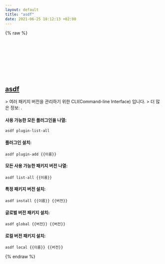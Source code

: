 ```yaml
---
layout: default
title: "asdf"
date: 2021-06-25 18:12:13 +02:00
---
```

{% raw %}
<h2 id="asdf">
  <a href="/ko/common/asdf.html">asdf</a> <a href="#asdf"><svg class="icon">
    <use href="/assets/images/unicode_sprite.svg#link" />
  </svg></a>
</h2>
> 여러 패키지 버전을 관리하기 위한 CLI(Command-line Interface) 입니다.
> 더 많은 정보: <https://asdf-vm.com>.

#### 사용 가능한 모든 플러그인을 나열:
```shell
asdf plugin-list-all
```
#### 플러그인 설치:
```shell
asdf plugin-add {{이름}}
```
#### 모든 사용 가능한 패키지 버전 나열:
```shell
asdf list-all {{이름}}
```
#### 특정 패키지 버전 설치:
```shell
asdf install {{이름}} {{버전}}
```
#### 글로벌 버전 패키지 설치:
```shell
asdf global {{버전}} {{버전}}
```
#### 로컬 버전 패키지 설치:
```shell
asdf local {{이름}} {{버전}}
```
{% endraw %}